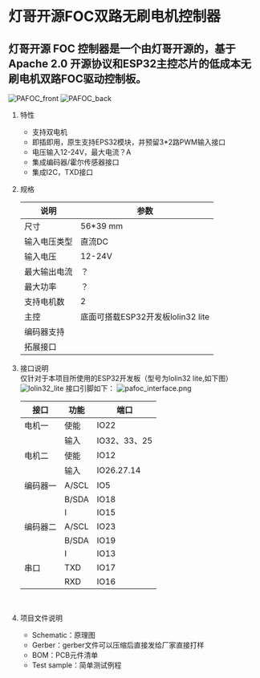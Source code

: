 

# 灯哥开源FOC双路无刷电机控制器



##   灯哥开源 FOC 控制器是一个由灯哥开源的，基于Apache 2.0 开源协议和ESP32主控芯片的低成本无刷电机双路FOC驱动控制板。

![PAFOC_front](https://github.com/ToanTech/Deng-s-foc-controller/tree/main/pic/PAFOC_front.png)
![PAFOC_back](https://github.com/ToanTech/Deng-s-foc-controller/tree/main/pic/PAFOC_back.png)



1. 特性

   * 支持双电机
   * 即插即用，原生支持EPS32模块，并预留3*2路PWM输入接口
   * 电压输入12-24V，最大电流？A
   * 集成编码器/霍尔传感器接口
   * 集成I2C，TXD接口

2. 规格

   | 说明         | 参数                              |
   | ------------ | --------------------------------- |
   | 尺寸         | 56*39 mm                          |
   | 输入电压类型 | 直流DC                            |
   | 输入电压     | 12-24V                            |
   | 最大输出电流 | ？                                |
   | 最大功率     | ？                                |
   | 支持电机数   | 2                                 |
   | 主控         | 底面可搭载ESP32开发板lolin32 lite |
   | 编码器支持   |                                   |
   | 拓展接口     |                                   |

3. 接口说明  
   仅针对于本项目所使用的ESP32开发板（型号为lolin32 lite,如下图）
   ![lolin32_lite](https://github.com/ToanTech/Deng-s-foc-controller/tree/main/pic/lolin32_lite.png)
   接口引脚如下：
   ![pafoc_interface.png](https://github.com/ToanTech/Deng-s-foc-controller/tree/main/pic/pafoc_interface.png)

   | 接口     | 功能  | 端口         |
   | -------- | ----- | ------------ |
   | 电机一   | 使能  | IO22         |
   |          | 输入  | IO32、33、25 |
   | 电机二   | 使能  | IO12         |
   |          | 输入  | IO26.27.14   |
   | 编码器一 | A/SCL | IO5          |
   |          | B/SDA | IO18         |
   |          | I     | IO15         |
   | 编码器二 | A/SCL | IO23         |
   |          | B/SDA | IO19         |
   |          | I     | IO13         |
   | 串口     | TXD   | IO17         |
   |          | RXD   | IO16         |

   ​         

4. 项目文件说明

   * Schematic：原理图
   * Gerber：gerber文件可以压缩后直接发给厂家直接打样
   * BOM：PCB元件清单
   * Test sample：简单测试例程